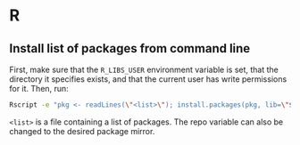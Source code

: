 # R

## Install list of packages from command line

First, make sure that the `R_LIBS_USER` environment variable is set, that the
directory it specifies exists, and that the current user has write permissions
for it. Then, run:

```sh
Rscript -e "pkg <- readLines(\"<list>\"); install.packages(pkg, lib=\"${R_LIBS_USER}\", repo='https://cloud.r-project.org/')"
```

`<list>` is a file containing a list of packages. The repo variable can also be
changed to the desired package mirror.
